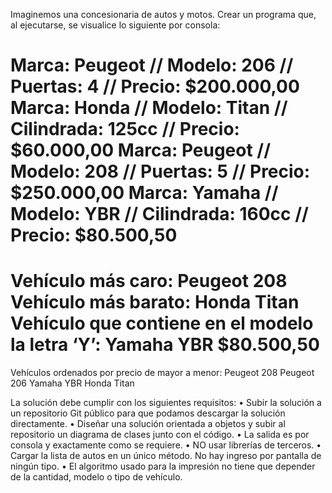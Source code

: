 Imaginemos una concesionaria de autos y motos.
Crear un programa que, al ejecutarse, se visualice lo siguiente por consola:

Marca: Peugeot // Modelo: 206 // Puertas: 4 // Precio: $200.000,00
Marca: Honda // Modelo: Titan // Cilindrada: 125cc // Precio: $60.000,00
Marca: Peugeot // Modelo: 208 // Puertas: 5 // Precio: $250.000,00
Marca: Yamaha // Modelo: YBR // Cilindrada: 160cc // Precio: $80.500,50
=============================
Vehículo más caro: Peugeot 208
Vehículo más barato: Honda Titan
Vehículo que contiene en el modelo la letra ‘Y’: Yamaha YBR $80.500,50
=============================
Vehículos ordenados por precio de mayor a menor:
Peugeot 208
Peugeot 206
Yamaha YBR
Honda Titan


La solución debe cumplir con los siguientes requisitos:
•	Subir la solución a un repositorio Git público para que podamos descargar la solución directamente.
•	Diseñar una solución orientada a objetos y subir al repositorio un diagrama de clases junto con el código.
•	La salida es por consola y exactamente como se requiere.
•	NO usar librerías de terceros.
•	Cargar la lista de autos en un único método. No hay ingreso por pantalla de ningún tipo.
•	El algoritmo usado para la impresión no tiene que depender de la cantidad, modelo o tipo de vehículo.
